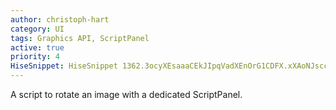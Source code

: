 ```yaml
---
author: christoph-hart
category: UI
tags: Graphics API, ScriptPanel
active: true
priority: 4
HiseSnippet: HiseSnippet 1362.3ocyXEsaaaCEkJIpqVadXEnOrG1CDFX.xXAoNJsccnXXtwwYHqMMFwcECXnKiQh1lnRjBRzswKH.8iXe.8SoeJ6SX+AaWJRYS6Xm35tBLYX.yK4g2CO2KotzcxDgz7bQFxoxyFkRQNela2Qb4fVCHLN5f8PNegamXhTR44oLZLMCs6nTRdNMB43r9OpFkSkMPEO+8OrKIlvCoSLgPOWvBoOgkvjSr1o4iYww6ShnOikXM5617fPAukHVLDXz5tMPojvWR5SeJQMr0bQN2ncDSJx5JIRZNxYicEQi5NP7Ztd7OmkyNMlpZrMpKLQZy6KhiTLVYE0Z.KNpS4JOGAyRmI5v5Zc31tGxhXisaqGpNvSPXqGNqMM8VeJ5ssM8ZXQu4PIGKJsglR2xsaXFKUNoGEe9T2C3RZVOBH61TQOVzZ+4McaIfQvkakPdIc+LnwXD96buFahC9tF0eXUOu8YwztixkzjshEjn1mQRRioOBlQYte8G5U0ChN4R7qHY3NDNMda72iKm79TYKQRpfCM7qo6tlZZmASvUiIn.iMpGyEmtXGUz6L9QYK3JQbYur6PoTvWreL8OimzVCtFTkdqpWFsOF1gzOlBPZ7PsgLaClwjmRoQ1iw1PUOs7VDkNHA1e3W67NGezO0t0yNY+idxdsO9hArb5Vo7901DWCREkFJX.BQzNPBs7XwPIiS86MjGJYBte+5mW0CCO82JSnRh8OjHGrkTbLIhQ349Z1WeS7uJAWnVt90dMKRNnV86DrIdhwATV+ARk0WnbsdNixHu1P3BRASCj+0vFmYxl2T8hhgB4pdWL6pQcNRVKRb7ovAFSVNkqlwZtg+3uwHw0weMdm62vPvBWlQSURi+LtIXUU6fO.0N6+cpcvRn1iSnM7GT6rkWsUetycvsFlKEI3RujieBsmT0GiGChHtzqXAu3L.0FvLQreX4tuMgcnwCo0q5Azpx3cTEFAGcA78JORQsPMS53k5z9pjuWlQlSKtFNw5g8KaqDjywX8OTOk41RRlVu8uqJVn55B8nnw4TCv4.SjpQMAyEEz8ZNda9q5oWO5087hQGqRcVbPJ3ZDjr2ufTvUEjBVxfTvGbPJX0BRAqXPJ3pCR1qaqE6SER5QvVTuy8p3cgGd1t50at8YlrXEGmS2F1uXf97gImRyJkzxAB0zLcgRtKtPI653B05h0.E7C3L4QoT9hptCYDSUcdFVACUVTR0maJopaLKBJskAUN8ItEawQEDdRooeUSzRCNXVv2dwf0AsBvUbMaylEtYMrjvClC7e9f8HRhprRiX.BTJMSxTZuydzWA0nqKxrh6dz7WBIlPo1iS8feqca0xRPUIvEd8lt5SbPmMwgeYyQSZfaV7NlwFZF0T+FlwVdSjRdVZWEX4p21y1U0lwU3K4p2ENkqpbsYAmYe4jIt5s8alXcym+J8cIjyrZ1TROSplktpCzPPI0ocY+A09pR4C60iAXbcwYQn2GVYK.+9.KV8tOlr5FKQdqkZ8.a0ha77M.OCDb5nD5jlue9wd8iYKsedyu0Dc4KUAWmSDMDtg6z2wScwVSGv4YScwJ0km34L4Hac6+rK9srT7VtcXxvAymiqMGNBa9+XvQy0kq51tWOZnbBA2vc+e4iyciQ55n6C0JmUjq9zgIcECyBof24vIDp2m3rl5TSc6Fp1JEnKkGUz3efGSmaqZ6X5b6xNQIjvLwIg5icUWH+lEV.NwK9uHp3dnpMdNGVmvhXmDFN8TcIfAqJvcVUf2cUAduUE38WUfe6pB7AWOP0eeyiFB0sp21fPG1ocwaGcbZyIPFXQ1J5eg4viUs
---
```



A script to rotate an image with a dedicated ScriptPanel.